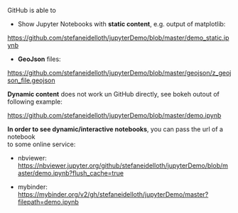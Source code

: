 GitHub is able to 

* Show Jupyter Notebooks with **static content**, e.g. output of matplotlib:

https://github.com/stefaneidelloth/jupyterDemo/blob/master/demo_static.ipynb

* **GeoJson** files:

https://github.com/stefaneidelloth/jupyterDemo/blob/master/geojson/z_geojson_file.geojson

**Dynamic content** does not work un GitHub directly, see bokeh outout of following example:

https://github.com/stefaneidelloth/jupyterDemo/blob/master/demo.ipynb


**In order to see dynamic/interactive notebooks**, you can pass the url of a notebook<br>
to some online service:

* nbviewer: https://nbviewer.jupyter.org/github/stefaneidelloth/jupyterDemo/blob/master/demo.ipynb?flush_cache=true

* mybinder: https://mybinder.org/v2/gh/stefaneidelloth/jupyterDemo/master?filepath=demo.ipynb
